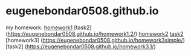 # eugenebondar0508.github.io
my homework.
[homework1](https://eugenebondar0508.github.io/homework1.1/) 
[task2] (https://eugenebondar0508.github.io/homework1.2/) 
[homework2](https://eugenebondar0508.github.io/homework2.1/) 
[task2](https://eugenebondar0508.github.io/homework2.2/) 
[homework3] (https://eugenebondar0508.github.io/homework3simple/) 
[task2] (https://eugenebondar0508.github.io/homework3.1/)
